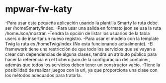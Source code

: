 # mpwar-fw-katy
-Para usar esta pequeña aplicación usando la plantilla Smarty la ruta debe ser /homeSmarty/index.
-Para usar una salida en formato json se usa la ruta /homeJson/mostrar.
-Tendra la opción de listar los usuarios de la tabla users o de insertar un nuevo registro.
-Para usar el modelo con la template Twig la ruta es /homeTwig/index (No esta funcionando actualmente).
-El framework tiene una restricción de que todo los servicios que se vayan a crear con dependencias de alguna clases,
tendra un atributo público para hacer la referencia en el fichero json de la configuración del container, además que todos
los servicios deben tener un constructor vacio.
-Tiene la posibilidad de realizar juegos con la url, ya que proporciona una clase con los métodos adecuados para tratarla.